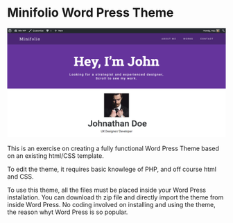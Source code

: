 # Minifolio Word Press Theme

![Minifolio Word Press Theme](images/minifolio.png)

This is an exercise on creating a fully functional Word Press Theme based on an existing html/CSS template.

To edit the theme, it requires basic knowlege of PHP, and off course html and CSS. 

To use this theme, all the files must be placed inside your Word Press installation. You can download th zip file and directly import the theme from inside Word Press. No coding involved on installing and using the theme, the reason whyt Word Press is so popular.

 
